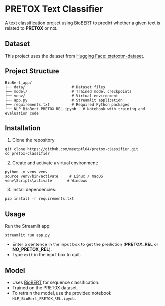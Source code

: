 # PRETOX Text Classifier

A text classification project using BioBERT to predict whether a given text is related to **PRETOX** or not.

## Dataset

This project uses the dataset from [Hugging Face: pretoxtm-dataset](https://huggingface.co/datasets/javicorvi/pretoxtm-dataset).

## Project Structure

```
BioBert_app/
├── data/                     # Dataset files
├── model/                    # Trained model checkpoints
├── venv/                     # Virtual environment
├── app.py                    # Streamlit application
├── requirements.txt          # Required Python packages
└── NLP_BioBert_PRETOX_REL.ipynb   # Notebook with training and evaluation code
```

## Installation

1. Clone the repository:

```
git clone https://github.com/meetptl04/pretox-classifier.git
cd pretox-classifier
```

2. Create and activate a virtual environment:

```
python -m venv venv
source venv/bin/activate     # Linux / macOS
venv\Scripts\activate       # Windows
```

3. Install dependencies:

```
pip install -r requirements.txt
```

## Usage

Run the Streamlit app:

```
streamlit run app.py
```

* Enter a sentence in the input box to get the prediction (**PRETOX\_REL** or **NO\_PRETOX\_REL**).
* Type `exit` in the input box to quit.

## Model

* Uses [BioBERT](https://huggingface.co/dmis-lab/biobert-v1.1) for sequence classification.
* Trained on the PRETOX dataset.
* To retrain the model, use the provided notebook `NLP_BioBert_PRETOX_REL.ipynb`.
